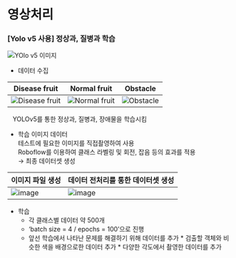 영상처리
=====



### [Yolo v5 사용] 정상과, 질병과 학습
![YOlo v5 이미지](https://user-images.githubusercontent.com/89784307/209088907-ae06ef8d-8393-4391-8930-5d88ae4748de.png)


- 데이터 수집

| Disease fruit | Normal fruit | Obstacle |
|--|--|--|
|![Disease fruit](https://user-images.githubusercontent.com/89784307/209089720-6ece6c6b-e040-465e-a1ec-51ae1b7d9419.png)|![Normal fruit](https://user-images.githubusercontent.com/89784307/209089964-6ece60d6-cfe9-4181-be2b-1b8980d367ea.png)|![Obstacle](https://user-images.githubusercontent.com/89784307/209090017-0ef5830c-5ba8-41f7-8b2f-01be5cb9ce53.png)|

&nbsp;&nbsp; YOLOv5를 통한 정상과, 질병과, 장애물을 학습시킴</br>
  
- 학습 이미지 데이터</br>
  테스트에 필요한 이미지를 직접촬영하여 사용</br>
  Roboflow를 이용하여 클래스 라벨링 및 회전, 잡음 등의 효과를 적용</br>
  →  최종 데이터셋 생성
    
| 이미지 파일 생성 | 데이터 전처리를 통한 데이터셋 생성 |
|--|--|
|![image](https://user-images.githubusercontent.com/89721794/209165289-75309987-6728-46f4-b9ee-c30422f9f74b.png)|![image](https://user-images.githubusercontent.com/89721794/209165296-6c257319-ac6b-47a3-9c23-df41917a6da7.png)|

* 학습
  - 각 클래스별 데이터 약 500개
  - ‘batch size = 4 / epochs = 100’으로 진행
  - 앞선 학습에서 나타난 문제를 해결하기 위해 데이터를 추가
        * 검출할 객체와 비슷한 색을 배경으로한 데이터 추가
        * 다양한 각도에서 촬영한 데이터를 추가

